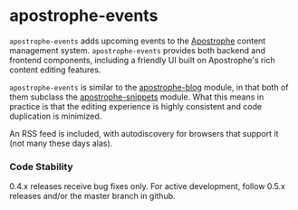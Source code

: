 # apostrophe-events

`apostrophe-events` adds upcoming events to the [Apostrophe](http://github.com/punkave/apostrophe) content management system. `apostrophe-events` provides both backend and frontend components, including a friendly UI built on Apostrophe's rich content editing features.

`apostrophe-events` is similar to the [apostrophe-blog](http://github.com/punkave/apostrophe-blog) module, in that both of them subclass the [apostrophe-snippets](http://github.com/punkave/apostrophe-snippets) module. What this means in practice is that the editing experience is highly consistent and code duplication is minimized.

An RSS feed is included, with autodiscovery for browsers that support it (not many these days alas).

### Code Stability

0.4.x releases receive bug fixes only. For active development, follow 0.5.x releases and/or the master branch in github.
